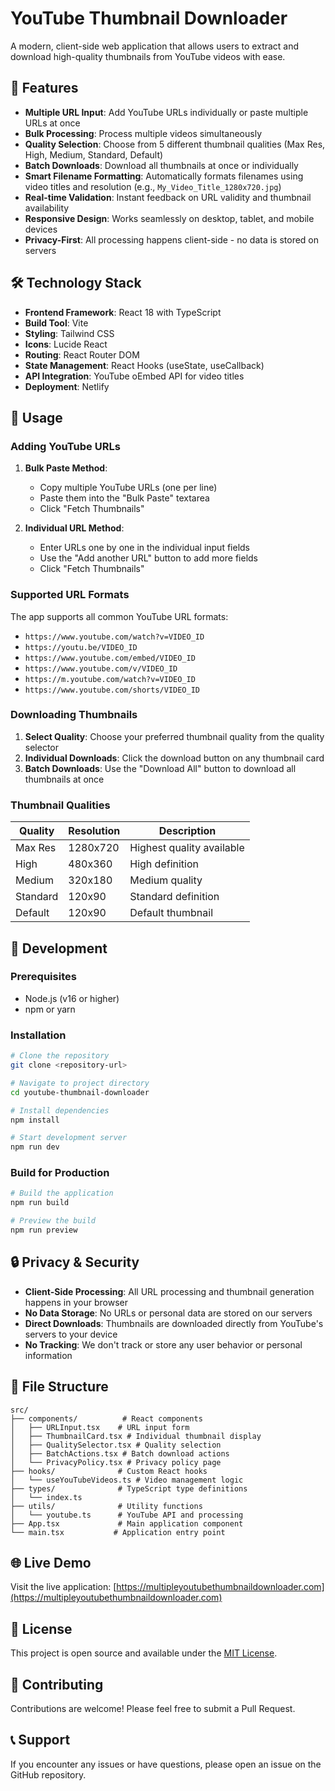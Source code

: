 # YouTube Thumbnail Downloader

A modern, client-side web application that allows users to extract and download high-quality thumbnails from YouTube videos with ease.

## 🚀 Features

- **Multiple URL Input**: Add YouTube URLs individually or paste multiple URLs at once
- **Bulk Processing**: Process multiple videos simultaneously
- **Quality Selection**: Choose from 5 different thumbnail qualities (Max Res, High, Medium, Standard, Default)
- **Batch Downloads**: Download all thumbnails at once or individually
- **Smart Filename Formatting**: Automatically formats filenames using video titles and resolution (e.g., `My_Video_Title_1280x720.jpg`)
- **Real-time Validation**: Instant feedback on URL validity and thumbnail availability
- **Responsive Design**: Works seamlessly on desktop, tablet, and mobile devices
- **Privacy-First**: All processing happens client-side - no data is stored on servers

## 🛠️ Technology Stack

- **Frontend Framework**: React 18 with TypeScript
- **Build Tool**: Vite
- **Styling**: Tailwind CSS
- **Icons**: Lucide React
- **Routing**: React Router DOM
- **State Management**: React Hooks (useState, useCallback)
- **API Integration**: YouTube oEmbed API for video titles
- **Deployment**: Netlify

## 📱 Usage

### Adding YouTube URLs

1. **Bulk Paste Method**:
   - Copy multiple YouTube URLs (one per line)
   - Paste them into the "Bulk Paste" textarea
   - Click "Fetch Thumbnails"

2. **Individual URL Method**:
   - Enter URLs one by one in the individual input fields
   - Use the "Add another URL" button to add more fields
   - Click "Fetch Thumbnails"

### Supported URL Formats

The app supports all common YouTube URL formats:
- `https://www.youtube.com/watch?v=VIDEO_ID`
- `https://youtu.be/VIDEO_ID`
- `https://www.youtube.com/embed/VIDEO_ID`
- `https://www.youtube.com/v/VIDEO_ID`
- `https://m.youtube.com/watch?v=VIDEO_ID`
- `https://www.youtube.com/shorts/VIDEO_ID`

### Downloading Thumbnails

1. **Select Quality**: Choose your preferred thumbnail quality from the quality selector
2. **Individual Downloads**: Click the download button on any thumbnail card
3. **Batch Downloads**: Use the "Download All" button to download all thumbnails at once

### Thumbnail Qualities

| Quality | Resolution | Description |
|---------|------------|-------------|
| Max Res | 1280x720 | Highest quality available |
| High | 480x360 | High definition |
| Medium | 320x180 | Medium quality |
| Standard | 120x90 | Standard definition |
| Default | 120x90 | Default thumbnail |

## 🔧 Development

### Prerequisites

- Node.js (v16 or higher)
- npm or yarn

### Installation

```bash
# Clone the repository
git clone <repository-url>

# Navigate to project directory
cd youtube-thumbnail-downloader

# Install dependencies
npm install

# Start development server
npm run dev
```

### Build for Production

```bash
# Build the application
npm run build

# Preview the build
npm run preview
```

## 🔒 Privacy & Security

- **Client-Side Processing**: All URL processing and thumbnail generation happens in your browser
- **No Data Storage**: No URLs or personal data are stored on our servers
- **Direct Downloads**: Thumbnails are downloaded directly from YouTube's servers to your device
- **No Tracking**: We don't track or store any user behavior or personal information

## 📄 File Structure

```
src/
├── components/          # React components
│   ├── URLInput.tsx    # URL input form
│   ├── ThumbnailCard.tsx # Individual thumbnail display
│   ├── QualitySelector.tsx # Quality selection
│   ├── BatchActions.tsx # Batch download actions
│   └── PrivacyPolicy.tsx # Privacy policy page
├── hooks/              # Custom React hooks
│   └── useYouTubeVideos.ts # Video management logic
├── types/              # TypeScript type definitions
│   └── index.ts
├── utils/              # Utility functions
│   └── youtube.ts      # YouTube API and processing
├── App.tsx             # Main application component
└── main.tsx           # Application entry point
```

## 🌐 Live Demo

Visit the live application: [https://multipleyoutubethumbnaildownloader.com](https://multipleyoutubethumbnaildownloader.com)

## 📝 License

This project is open source and available under the [MIT License](LICENSE).

## 🤝 Contributing

Contributions are welcome! Please feel free to submit a Pull Request.

## 📞 Support

If you encounter any issues or have questions, please open an issue on the GitHub repository.